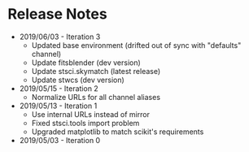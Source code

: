 # Release Notes

* 2019/06/03 - Iteration 3
  - Updated base environment (drifted out of sync with "defaults" channel)
  - Update fitsblender (dev version)
  - Update stsci.skymatch (latest release)
  - Update stwcs (dev version)
* 2019/05/15 - Iteration 2
  - Normalize URLs for all channel aliases
* 2019/05/13 - Iteration 1
  - Use internal URLs instead of mirror
  - Fixed stsci.tools import problem
  - Upgraded matplotlib to match scikit's requirements
* 2019/05/03 - Iteration 0
